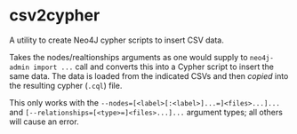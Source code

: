 # csv2cypher
A utility to create Neo4J cypher scripts to insert CSV data.

Takes the nodes/realtionships arguments as one would supply to `neo4j-admin import ...` call and converts this
into a Cypher script to insert the same data. The data is loaded from the indicated CSVs and then *copied* into
the resulting cypher (`.cql`) file.

This only works with the `--nodes=[<label>[:<label>]...=]<files>...]...` and `[--relationships=[<type>=]<files>...]...`
argument types; all others will cause an error.
